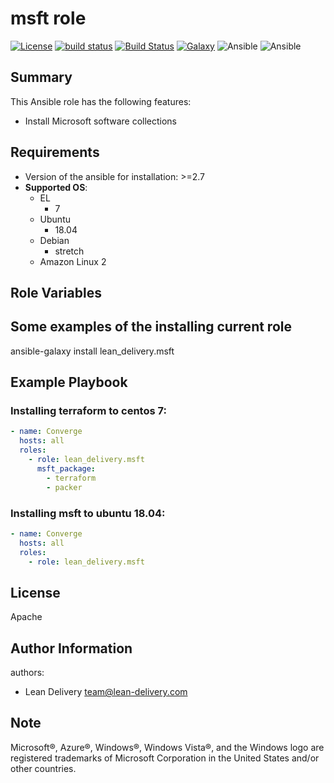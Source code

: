 msft role
=========

[![License](https://img.shields.io/badge/license-Apache-green.svg?style=flat)](https://raw.githubusercontent.com/lean-delivery/ansible-role-msft/master/LICENSE)
[![build status](https://travis-ci.org/lean-delivery/ansible-role-msft.svg?branch=master)](https://travis-ci.org/lean-delivery/ansible-role-msft)
[![Build Status](https://gitlab.com/lean-delivery/ansible-role-msft/badges/master/pipeline.svg)](https://gitlab.com/lean-delivery/ansible-role-msft/pipelines)
[![Galaxy](https://img.shields.io/badge/galaxy-lean__delivery.msft-blue.svg)](https://galaxy.ansible.com/lean_delivery/msft)
![Ansible](https://img.shields.io/ansible/role/d/28987.svg)
![Ansible](https://img.shields.io/badge/dynamic/json.svg?label=min_ansible_version&url=https%3A%2F%2Fgalaxy.ansible.com%2Fapi%2Fv1%2Froles%2F28987%2F&query=$.min_ansible_version)

## Summary

This Ansible role has the following features:

 - Install Microsoft software collections

Requirements
------------

 - Version of the ansible for installation: >=2.7
 - **Supported OS**:  
   - EL
     - 7
   - Ubuntu
     - 18.04
   - Debian
     - stretch
   - Amazon Linux 2

## Role Variables


## Some examples of the installing current role

ansible-galaxy install lean_delivery.msft

Example Playbook
----------------

### Installing terraform to centos 7:
```yaml
- name: Converge
  hosts: all
  roles:
    - role: lean_delivery.msft
      msft_package:
        - terraform
        - packer
```

### Installing msft to ubuntu 18.04:
```yaml
- name: Converge
  hosts: all
  roles:
    - role: lean_delivery.msft
```

License
-------

Apache

Author Information
------------------

authors:
  - Lean Delivery <team@lean-delivery.com>

Note
----
Microsoft®, Azure®, Windows®, Windows Vista®, and the Windows logo are registered trademarks of Microsoft Corporation in the United States and/or other countries.
